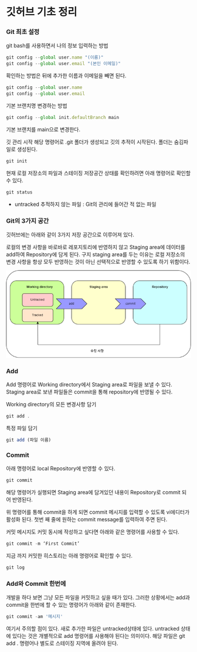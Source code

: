 # 깃허브 기초 정리

### Git 최초 설정

git bash를 사용하면서 나의 정보 입력하는 방법

```jsx
git config --global user.name "(이름)"
git config --global user.email "(본인 이메일)"
```

확인하는 방법은 뒤에 추가한 이름과 이메일을 빼면 된다.

```jsx
git config --global user.name
git config --global user.email
```

기본 브랜치명 변경하는 방법

```jsx
git config --global init.defaultBranch main
```

기본 브랜치를 main으로 변경한다.

깃 관리 시작 해당 명령어로 .git 폴더가 생성되고 깃의 추적이 시작된다. 폴더는 숨김파일로 생성된다.

```jsx
git init
```

현재 로컬 저장소의 파일과 스테이징 저장공간 상태를 확인하려면 아래 명령어로 확인할 수 있다.

```jsx
git status
```

- untracked 추적하지 않는 파일 : Git의 관리에 들어간 적 없는 파일

### Git의 3가지 공간

깃허브에는 아래와 같이 3가지 저장 공간으로 이루어져 있다.

로컬의 변경 사항을 바로바로 레포지토리에 반영하지 않고 Staging area에 데이터를 add하여 Repository에 담게 된다. 구지 staging area를 두는 이유는 로컬 저장소의 변경 사항을 항상 모두 반영하는 것이 아닌 선택적으로 반영할 수 있도록 하기 위함이다.

![Untitled](깃허브_기초_정리/Untitled.png)

### Add

Add 명령어로 Working directory에서 Staging area로 파일을 보낼 수 있다. Staging area로 보낸 파일들은 commit을 통해 repository에 반영될 수 있다.

Working directory의 모든 변경사항 담기 

```jsx
git add .
```

특정 파일 담기

```jsx
git add (파일 이름)
```

### Commit

아래 명령어로 local Repository에 반영할 수 있다. 

```jsx
git commit
```

해당 명령어가 실행되면 Staging area에 담겨있던 내용이 Repository로 commit 되어 반영된다.

위 명령어를 통해 commit을 하게 되면 commit 메시지를 입력할 수 있도록 vi에디터가 활성화 된다. 첫번 째 줄에 원하는 commit message를 입력하여 주면 된다.

커밋 메시지도 커밋 동시에 작성하고 싶다면 아래와 같은 명령어를 사용할 수 있다.

```jsx
git commit -m ‘First Commit’
```

지금 까지 커밋한 히스토리는 아래 명령어로 확인할 수 있다.

```jsx
git log
```

### Add와 Commit 한번에

개발을 하다 보면 그냥 모든 파일을 커밋하고 싶을 때가 있다. 그러한 상황에서는 add과 commit을 한번에 할 수 있는 명령어가 아래와 같이 존재한다.

```jsx
git commit -am '메시지'
```

여기서 주의할 점이 있다. 새로 추가한 파일은 untracked상태에 있다.  untracked 상태에 있다는 것은 개별적으로 add 명령어를 사용해야 된다는 의미이다. 해당 파일은 git add . 명령어나 별도로 스테이징 지역에 올려야 된다.
